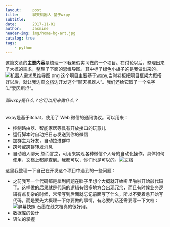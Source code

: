 ```yaml
---
layout:     post
title:      聊天机器人-基于wxpy
subtitle:  
date:       2017-11-01
author:     Jasmine
header-img: img/home-bg-art.jpg
catalog: true
tags:
    - python
---
```



这篇文章的**主要内容**是梳理一下我暑假实习做的一个项目。在讨论以后，整理出来了大概的需求，整理了下面的思维导图。其中标了绿色小旗子的是我做出来的。![机器人需求思维导图.png](http://upload-images.jianshu.io/upload_images/2730963-9e60f8893f7b687f.png?imageMogr2/auto-orient/strip%7CimageView2/2/w/1240)
这个项目主要基于[wxpy](https://github.com/youfou/wxpy/blob/master/docs/index.rst),当时老板把项目框架大概搭好以后，就让我边查[文档](http://wxpy.readthedocs.io/zh/latest/)边开发这个“聊天机器人”。我们还给它取了一个名字叫“爱因斯坦”。

###### 那wxpy是什么？它可以用来做什么？
wxpy是基于itchat，使用了 Web 微信的通讯协议。可以用来：
* 控制路由器、智能家居等具有开放接口的玩意儿
* 运行脚本时自动把日志发送到你的微信
* 加群主为好友，自动拉进群中
* 跨号或跨群转发消息
* 自动陪人聊天
总而言之，可用来实现各种微信个人号的自动化操作。具体如何使用，文档上都能查到。我都可以，你们也是可以的。![文档](http://upload-images.jianshu.io/upload_images/2730963-d8ceb03801ece23e.png?imageMogr2/auto-orient/strip%7CimageView2/2/w/1240)

这里我整理一下自己在开发这个项目中遇到的一些问题：
* 之前我写一个代码都是拿到问题在脑子里想个大概就开始噼里啪啦开始敲代码了。这样做的后果就是代码的逻辑有很多地方会出现冗余，而且有时候业务逻辑有点复杂的时候，常常写到后面就忘记前面写了什么，所以不要着急开始写代码，而是要先大概理一下你要做的事情，有必要的话还需要写一下文档：![屏幕快照 ](http://upload-images.jianshu.io/upload_images/2730963-d0e10db03c4d5c7b.png?imageMogr2/auto-orient/strip%7CimageView2/2/w/1240)
石墨在线文档真的很好用。
* 数据库的设计
* 语法的掌握



